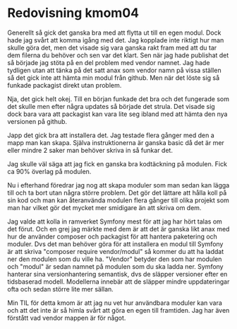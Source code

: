 ---
---
Redovisning kmom04
=========================

Generellt så gick det ganska bra med att flytta ut till en egen modul. Dock hade jag svårt att komma igång med det. Jag kopplade inte riktigt hur man skulle göra det, men det visade sig vara ganska rakt fram med att du tar dem filerna du behöver och sen var det klart. Sen när jag hade publishat det så började jag stöta på en del problem med vendor namnet. Jag hade tydligen utan att tänka på det satt anax som vendor namn på vissa ställen så det gick inte att hämta min modul från github. Men när det löste sig så funkade packagist direkt utan problem.




Nja, det gick helt okej. Till en början funkade det bra och det fungerade som det skulle men efter några updates så började det strula. Det visade sig dock bara vara att packagist kan vara lite seg ibland med att hämta den nya versionen på github. 




Japp det gick bra att installera det. Jag testade flera gånger med den a mapp man kan skapa. Själva instruktionerna är ganska basic då det är mer eller mindre 2 saker man behöver skriva in så funkar det.




Jag skulle väl säga att jag fick en ganska bra kodtäckning på modulen. Fick ca 90% överlag på modulen.




Nu i efterhand föredrar jag nog att skapa moduler som man sedan kan lägga till och ta bort utan några större problem. Det gör det lättare att hålla koll på sin kod och man kan återanvända modulen flera gånger till olika projekt som man har vilket gör det mycket mer smidigare än att skriva om dem.




Jag valde att kolla in ramverket Symfony mest för att jag har hört talas om det förut. Och en grej jag märkte med dem är att det är ganska likt anax med hur de använder composer och packagist för att hantera paketering och moduler. Dvs det man behöver göra för att installera en modul till Symfony är att skriva "composer require vendor/modul" så kommer du att ha laddat ner den modulen som du ville ha. "Vendor" betyder den som har modulen och "modul" är sedan namnet på modulen som du ska ladda ner. Symfony hanterar sina versionhantering semantisk, dvs de släpper versioner efter en tidsbaserad modell. Modellerna innebär att de släpper mindre uppdateringar ofta och sedan större lite mer sällan.




Min TIL för detta kmom är att jag nu vet hur användbara moduler kan vara och att det inte är så himla svårt att göra en egen till framtiden. Jag har även förstått vad vendor mappen är för något.
